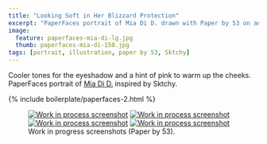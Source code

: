 ```yaml
---
title: "Looking Soft in Her Blizzard Protection"
excerpt: "PaperFaces portrait of Mia Di D. drawn with Paper by 53 on an iPad."
image: 
  feature: paperfaces-mia-di-lg.jpg
  thumb: paperfaces-mia-di-150.jpg
tags: [portrait, illustration, paper by 53, Sktchy]
---
```


Cooler tones for the eyeshadow and a hint of pink to warm up the cheeks. PaperFaces portrait of [Mia Di D.](http://sktchy.com/BBBOaH) inspired by Sktchy.

{% include boilerplate/paperfaces-2.html %}

<figure class="third">
	<a href="{{ site.url }}/images/paperfaces-mia-di-process-1-lg.jpg"><img src="{{ site.url }}/images/paperfaces-mia-di-process-1-600.jpg" alt="Work in process screenshot"></a>
	<a href="{{ site.url }}/images/paperfaces-mia-di-process-2-lg.jpg"><img src="{{ site.url }}/images/paperfaces-mia-di-process-2-600.jpg" alt="Work in process screenshot"></a>
	<a href="{{ site.url }}/images/paperfaces-mia-di-process-3-lg.jpg"><img src="{{ site.url }}/images/paperfaces-mia-di-process-3-600.jpg" alt="Work in process screenshot"></a>
	<a href="{{ site.url }}/images/paperfaces-mia-di-process-4-lg.jpg"><img src="{{ site.url }}/images/paperfaces-mia-di-process-4-600.jpg" alt="Work in process screenshot"></a>
	<figcaption>Work in progress screenshots (Paper by 53).</figcaption>
</figure>
